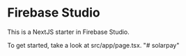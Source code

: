 # Firebase Studio

This is a NextJS starter in Firebase Studio.

To get started, take a look at src/app/page.tsx.
"# solarpay" 
